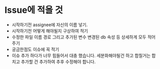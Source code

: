 # Issue에 적을 것 
* 시작하기전 assignee에 자신의 이름 넣기. 
* 시작하기전 어떻게 해야될지 구상하여 적기
* 수정한 파일 이름 경로 그리고 추가된 변수 변경된 db 속성 등 상세하게 모두 적어주기
* 궁금한점도 이슈에 꼭 적기
* 이슈 추가 하다가 너무 힘들어서 대충 했습니다. 세분화해야될건 하고 합칠거는 합치고 추가할 건 추가하여 추후 수정해야 합니다. 
